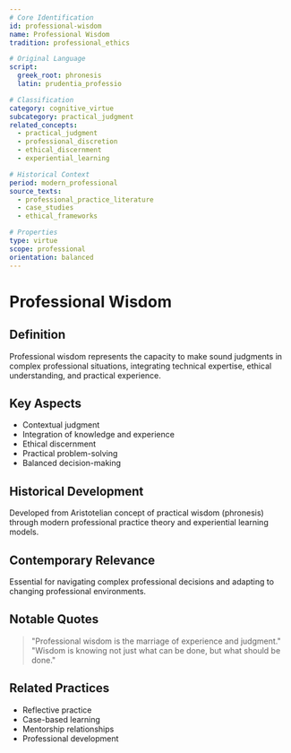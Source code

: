 ```yaml
---
# Core Identification
id: professional-wisdom
name: Professional Wisdom
tradition: professional_ethics

# Original Language
script:
  greek_root: phronesis
  latin: prudentia_professio

# Classification
category: cognitive_virtue
subcategory: practical_judgment
related_concepts:
  - practical_judgment
  - professional_discretion
  - ethical_discernment
  - experiential_learning

# Historical Context
period: modern_professional
source_texts:
  - professional_practice_literature
  - case_studies
  - ethical_frameworks

# Properties
type: virtue
scope: professional
orientation: balanced
---
```


# Professional Wisdom

## Definition
Professional wisdom represents the capacity to make sound judgments in complex professional situations, integrating technical expertise, ethical understanding, and practical experience.

## Key Aspects
- Contextual judgment
- Integration of knowledge and experience
- Ethical discernment
- Practical problem-solving
- Balanced decision-making

## Historical Development
Developed from Aristotelian concept of practical wisdom (phronesis) through modern professional practice theory and experiential learning models.

## Contemporary Relevance
Essential for navigating complex professional decisions and adapting to changing professional environments.

## Notable Quotes
> "Professional wisdom is the marriage of experience and judgment."
> "Wisdom is knowing not just what can be done, but what should be done."

## Related Practices
- Reflective practice
- Case-based learning
- Mentorship relationships
- Professional development